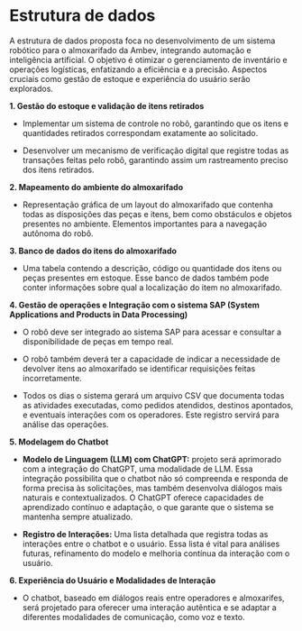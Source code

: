 # Estrutura de dados 

A estrutura de dados proposta foca no desenvolvimento de um sistema robótico para o almoxarifado da Ambev, integrando automação e inteligência artificial. O objetivo é otimizar o gerenciamento de inventário e operações logísticas, enfatizando a eficiência e a precisão. Aspectos cruciais como gestão de estoque e experiência do usuário serão explorados.

**1.  Gestão do estoque e validação de itens retirados**
    
- Implementar um sistema de controle no robô, garantindo que os itens e quantidades retirados correspondam exatamente ao solicitado.
          
- Desenvolver um mecanismo de verificação digital que registre todas as transações feitas pelo robô, garantindo assim um rastreamento preciso dos itens retirados.

**2.  Mapeamento do ambiente do almoxarifado**
   
- Representação gráfica de um layout do almoxarifado que contenha todas as disposições das peças e itens, bem como obstáculos e objetos presentes no ambiente. Elementos importantes para a navegação autônoma do robô.  
      
**3. Banco de dados do itens do almoxarifado**

- Uma tabela contendo a descrição, código ou quantidade dos itens ou peças presentes em estoque. Esse banco de dados também pode conter informações sobre qual a localização do item no almoxarifado.  
      
**4. Gestão de operações e Integração com o sistema SAP (System Applications and Products in Data Processing)**
   
-  O robô deve ser integrado ao sistema SAP para acessar e consultar a disponibilidade de peças em tempo real.
    
- O robô também deverá ter a capacidade de indicar a necessidade de devolver itens ao almoxarifado se identificar requisições feitas incorretamente.
    
- Todos os dias o sistema gerará um arquivo CSV que documenta todas as atividades executadas, como pedidos atendidos, destinos apontados, e eventuais interações com os operadores. Este registro servirá para análise das operações. 
      
**5. Modelagem do Chatbot**
    
- **Modelo de Linguagem (LLM) com ChatGPT:**  projeto será aprimorado com a integração do ChatGPT, uma modalidade de LLM.  Essa integração possibilita que o chatbot não só compreenda e responda de forma precisa às solicitações, mas também desenvolva diálogos mais naturais e contextualizados. O ChatGPT oferece capacidades de aprendizado contínuo e adaptação, o que garante que o sistema se mantenha sempre atualizado. 
    
- **Registro de Interações:** Uma lista detalhada que registra todas as interações entre o chatbot e o usuário. Essa lista é vital para análises futuras, refinamento do modelo e melhoria contínua da interação com o usuário.  

**6. Experiência do Usuário e Modalidades de Interação**
    
- O chatbot, baseado em diálogos reais entre operadores e almoxarifes, será projetado para oferecer uma interação autêntica e se adaptar a diferentes modalidades de comunicação, como voz e texto.